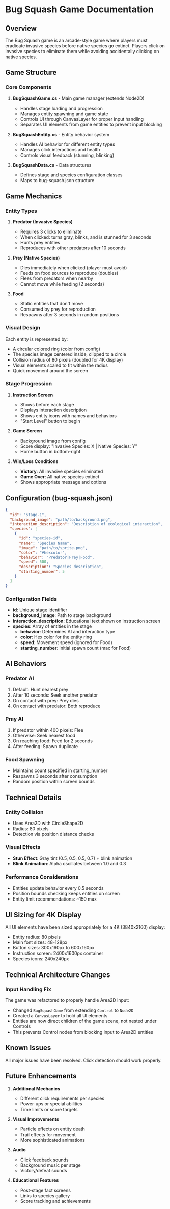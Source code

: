 # Bug Squash Game Documentation

## Overview
The Bug Squash game is an arcade-style game where players must eradicate invasive species before native species go extinct. Players click on invasive species to eliminate them while avoiding accidentally clicking on native species.

## Game Structure

### Core Components

1. **BugSquashGame.cs** - Main game manager (extends Node2D)
   - Handles stage loading and progression
   - Manages entity spawning and game state
   - Controls UI through CanvasLayer for proper input handling
   - Separates UI elements from game entities to prevent input blocking

2. **BugSquashEntity.cs** - Entity behavior system
   - Handles AI behavior for different entity types
   - Manages click interactions and health
   - Controls visual feedback (stunning, blinking)

3. **BugSquashData.cs** - Data structures
   - Defines stage and species configuration classes
   - Maps to bug-squash.json structure

## Game Mechanics

### Entity Types

1. **Predator (Invasive Species)**
   - Requires 3 clicks to eliminate
   - When clicked: turns gray, blinks, and is stunned for 3 seconds
   - Hunts prey entities
   - Reproduces with other predators after 10 seconds

2. **Prey (Native Species)**
   - Dies immediately when clicked (player must avoid)
   - Feeds on food sources to reproduce (doubles)
   - Flees from predators when nearby
   - Cannot move while feeding (2 seconds)

3. **Food**
   - Static entities that don't move
   - Consumed by prey for reproduction
   - Respawns after 3 seconds in random positions

### Visual Design

Each entity is represented by:
- A circular colored ring (color from config)
- The species image centered inside, clipped to a circle
- Collision radius of 80 pixels (doubled for 4K display)
- Visual elements scaled to fit within the radius
- Quick movement around the screen

### Stage Progression

1. **Instruction Screen**
   - Shows before each stage
   - Displays interaction description
   - Shows entity icons with names and behaviors
   - "Start Level" button to begin

2. **Game Screen**
   - Background image from config
   - Score display: "Invasive Species: X | Native Species: Y"
   - Home button in bottom-right

3. **Win/Loss Conditions**
   - **Victory**: All invasive species eliminated
   - **Game Over**: All native species extinct
   - Shows appropriate message and options

## Configuration (bug-squash.json)

```json
{
  "id": "stage-1",
  "background_image": "path/to/background.png",
  "interaction_description": "Description of ecological interaction",
  "species": [
    {
      "id": "species-id",
      "name": "Species Name",
      "image": "path/to/sprite.png",
      "color": "#hexcolor",
      "behavior": "Predator|Prey|Food",
      "speed": 500,
      "description": "Species description",
      "starting_number": 5
    }
  ]
}
```

### Configuration Fields

- **id**: Unique stage identifier
- **background_image**: Path to stage background
- **interaction_description**: Educational text shown on instruction screen
- **species**: Array of entities in the stage
  - **behavior**: Determines AI and interaction type
  - **color**: Hex color for the entity ring
  - **speed**: Movement speed (ignored for Food)
  - **starting_number**: Initial spawn count (max for Food)

## AI Behaviors

### Predator AI
1. Default: Hunt nearest prey
2. After 10 seconds: Seek another predator
3. On contact with prey: Prey dies
4. On contact with predator: Both reproduce

### Prey AI
1. If predator within 400 pixels: Flee
2. Otherwise: Seek nearest food
3. On reaching food: Feed for 2 seconds
4. After feeding: Spawn duplicate

### Food Spawning
- Maintains count specified in starting_number
- Respawns 3 seconds after consumption
- Random position within screen bounds

## Technical Details

### Entity Collision
- Uses Area2D with CircleShape2D
- Radius: 80 pixels
- Detection via position distance checks

### Visual Effects
- **Stun Effect**: Gray tint (0.5, 0.5, 0.5, 0.7) + blink animation
- **Blink Animation**: Alpha oscillates between 1.0 and 0.3

### Performance Considerations
- Entities update behavior every 0.5 seconds
- Position bounds checking keeps entities on screen
- Entity limit recommendations: ~150 max

## UI Sizing for 4K Display

All UI elements have been sized appropriately for a 4K (3840x2160) display:
- Entity radius: 80 pixels
- Main font sizes: 48-128px
- Button sizes: 300x160px to 600x160px
- Instruction screen: 2400x1600px container
- Species icons: 240x240px

## Technical Architecture Changes

### Input Handling Fix
The game was refactored to properly handle Area2D input:
- Changed `BugSquashGame` from extending `Control` to `Node2D`
- Created a `CanvasLayer` to hold all UI elements
- Entities are now direct children of the game scene, not nested under Controls
- This prevents Control nodes from blocking input to Area2D entities

## Known Issues

All major issues have been resolved. Click detection should work properly.

## Future Enhancements

1. **Additional Mechanics**
   - Different click requirements per species
   - Power-ups or special abilities
   - Time limits or score targets

2. **Visual Improvements**
   - Particle effects on entity death
   - Trail effects for movement
   - More sophisticated animations

3. **Audio**
   - Click feedback sounds
   - Background music per stage
   - Victory/defeat sounds

4. **Educational Features**
   - Post-stage fact screens
   - Links to species gallery
   - Score tracking and achievements 